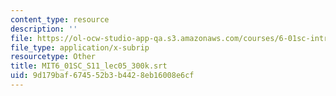 ```yaml
---
content_type: resource
description: ''
file: https://ol-ocw-studio-app-qa.s3.amazonaws.com/courses/6-01sc-introduction-to-electrical-engineering-and-computer-science-i-spring-2011/9d179baf674552b3b4428eb16008e6cf_MIT6_01SC_S11_lec05_300k.vtt
file_type: application/x-subrip
resourcetype: Other
title: MIT6_01SC_S11_lec05_300k.srt
uid: 9d179baf-6745-52b3-b442-8eb16008e6cf
---
```


